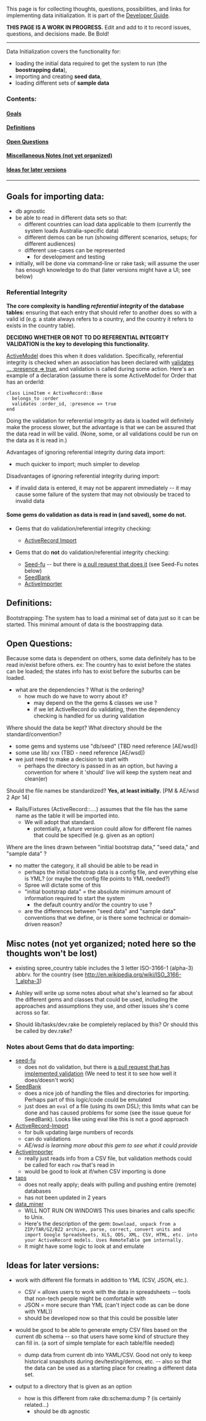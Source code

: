 This page is for collecting thoughts, questions, possibilities, and links for implementing data initialization.  It is part of the [Developer Guide](https://github.com/openfoodfoundation/openfoodnetwork/wiki/Developer-guide).

**THIS PAGE IS A WORK IN PROGRESS.**  Edit and add to it to record issues, questions, and decisions made. Be Bold!

***


Data Initialization covers the functionality for:
* loading the initial data required to get the system to run (the **boostrapping data**),
* importing and creating **seed data**,
* loading different sets of **sample data**


### Contents:

#### [Goals](https://github.com/openfoodfoundation/openfoodnetwork/wiki/Data-initialization----bootstrapping,-seeding,-and-importing-data#goals-for-importing-data)
#### [Definitions](https://github.com/openfoodfoundation/openfoodnetwork/wiki/Data-initialization----bootstrapping,-seeding,-and-importing-data#definitions)
#### [Open Questions](https://github.com/openfoodfoundation/openfoodnetwork/wiki/Data-initialization----bootstrapping,-seeding,-and-importing-data#open-questions)
#### [Miscellaneous Notes (not yet organized)](https://github.com/openfoodfoundation/openfoodnetwork/wiki/Data-initialization----bootstrapping,-seeding,-and-importing-data#misc-notes-not-yet-organized-noted-here-so-the-thoughts-wont-be-lost)
#### [Ideas for later versions](https://github.com/openfoodfoundation/openfoodnetwork/wiki/Data-initialization----bootstrapping,-seeding,-and-importing-data#ideas-for-later-versions)

***

## Goals for importing data:
* db agnostic
* be able to read in different data sets so that:
    * different countries can load data applicable to them (currently the system loads Australia-specific data)
    * different demos can be run (showing different scenarios, setups; for different audiences)
    * different use-cases can be represented
      * for development and testing
* initially, will be done via command-line or rake task; will assume the user has enough knowledge to do that (later versions might have a UI; see below)

### Referential Integrity
**The core complexity is handling *referential integrity* of the database tables:**  ensuring that each entry that should refer to another does so with a valid id (e.g. a state always refers to a country, and the country it refers to exists in the country table).

**DECIDING WHETHER OR NOT TO DO REFERENTIAL INTEGRITY VALIDATION is the key to developing this functionality.**

[ActiveModel](http://guides.rubyonrails.org/v3.2.13/active_record_validations_callbacks.html#presence) does this when it does validation. Specifically, referential integrity is checked when an association has been declared with [validates ...  :presence => true](http://guides.rubyonrails.org/v3.2.13/active_record_validations_callbacks.html#presence), and validation is called during some action. Here's an example of a declaration (assume there is some ActiveModel for Order that has an orderId:
```
class LineItem < ActiveRecord::Base
  belongs_to :order
  validates :order_id, :presence => true
end
```

Doing the validation for referential integrity as data is loaded will definitely make the process slower, but the advantage is that we can be assured that the data read in will be valid.  (None, some, or all validations could be run on the data as it is read in.)

Advantages of ignoring referential integrity during data import:  
* much quicker to import; much simpler to develop

Disadvantages of ignoring referential integrity during import: 
* if invalid data is entered, it may not be apparent immediately -- it may cause some failure of the system that may not obviously be traced to invalid data


#### Some gems **do** validation as data is read in (and saved), some do not.
* Gems that do validation/referential integrity checking:
  * [ActiveRecord Import](https://github.com/zdennis/activerecord-import)

* Gems that do **not** do validation/referential integrity checking:
  * [Seed-fu](https://github.com/mbleigh/seed-fu) -- but there is [a pull request that does it](https://github.com/mbleigh/seed-fu/pull/39) (see Seed-Fu notes below)
  * [SeedBank](https://github.com/james2m/seedbank)
  * [ActiveImporter](https://github.com/continuum/active_importer)



## Definitions:
Bootstrapping:
The system has to load a minimal set of data just so it can be started.  This minimal amount of data is the boostrapping data.   


## Open Questions:


Because some data is dependent on others, some data definitely has to be read in/exist before others.  ex:  The country has to exist before the states can be loaded; the states info has to exist before the suburbs can be loaded.
* what are the dependencies ?  What is the ordering?
  * how much do we have to worry about it? 
    * may depend on the the gems & classes we use  ?
    * if we let ActiveRecord do validating, then the dependency checking is handled for us during validation


Where should the data be kept?  What directory should be the standard/convention?
* some gems and systems use "db/seed"  [TBD need reference [AE/wsd])
* some use lib/ xxx (TBD - need reference [AE/wsd])
* we just need to make a decision to start with
  * perhaps the directory is passed in as an option, but having a convention for where it 'should' live will keep the system neat and clean(er)


Should the file names be standardized?  **Yes, at least initially.** [PM & AE/wsd 2 Apr 14]
* Rails/Fixtures (ActiveRecord::....) assumes that the file has the same name as the table it will be imported into.
  * We will adopt that standard.
     * potentially, a future version could allow for different file names that could be specified (e.g. given as  an option)


Where are the lines drawn between "initial bootstrap data," "seed data," and "sample data" ?
* no matter the category, it all should be able to be read in 
  * perhaps the initial bootstrap data is a config file, and everything else is YML? (or maybe the config file points to YML needed?)
  * Spree will dictate some of this
  * "initial bootstrap data" = the absolute minimum amount of information required to start the system
    * the default country and/or the country to use ?
  * are the differences between "seed data" and "sample data" conventions that we define, or is there some technical or domain-driven reason?



## Misc notes (not yet organized; noted here so the thoughts won't be lost)

* existing spree_country table includes the 3 letter ISO-3166-1 (alpha-3) abbrv. for the country (see http://en.wikipedia.org/wiki/ISO_3166-1_alpha-3)

* Ashley will write up some notes about what she's learned so far about the different gems and classes that could be used, including the approaches and assumptions they use,  and other issues she's come across so far.


* Should lib/tasks/dev.rake be completely replaced by this?  Or should this be called by dev.rake?

### Notes about Gems that do data importing:
* [seed-fu](https://github.com/mbleigh/seed-fu)
  * does not do validation, but there is [a pull request that has implemented validation](https://github.com/mbleigh/seed-fu/pull/39) (We need to test it to see how well it does/doesn't work)
* [SeedBank](https://github.com/james2m/seedbank)
  * does a nice job of handling the files and directories for importing. Perhaps part of this logic/code could be emulated
  * just does an `eval` of a file (using its own DSL); this limits what can be done and has caused problems for some (see the issue queue for SeedBank).  Looks like using eval like this is not a good approach
* [ActiveRecord-Import](https://github.com/zdennis/activerecord-import)
  * for bulk updating large numbers of records
  * can do validations
  * _AE/wsd is learning more about this gem to see what it could provide_
* [ActiveImporter](https://github.com/continuum/active_importer)
  * really just reads info from a CSV file, but validation methods could be called for each `row` that's read in
  * would be good to look at if/when CSV importing is done
* [taps](https://github.com/ricardochimal/taps)
  * does not really apply; deals with pulling and pushing entire (remote) databases
  * has not been updated in 2 years
* [data_miner](https://github.com/seamusabshere/data_miner)
  * WILL NOT RUN ON WINDOWS  This uses binaries and calls specific to Unix. 
  * Here's the description of the gem: `Download, unpack from a ZIP/TAR/GZ/BZ2 archive, parse, correct, convert units and import Google Spreadsheets, XLS, ODS, XML, CSV, HTML, etc. into your ActiveRecord models. Uses RemoteTable gem internally.`
  * It might have some logic to look at and emulate




## Ideas for later versions:

*  work with different file formats in addition to YML (CSV, JSON, etc.).  
    * CSV = allows users to work with the data in spreadsheets -- tools that non-tech people might be comfortable with
    *  JSON = more secure than YML (can't inject code as can be done with YML))
    * should be developed now so that this could be possible later

* would be good to be able to generate empty CSV files based on the current db schema -- so that users have some kind of structure they can fill in.  (a sort of simple template for each table/file needed)
    * dump data from current db into YAML/CSV.  Good not only to keep historical snapshots during dev/testing/demos, etc. -- also so that the data can be used as a starting place for creating a different data set.
* output to a directory that is given as an option
  * how is this different from rake db:schema:dump ? (is certainly related...)
      * should be db agnostic
